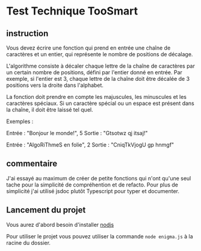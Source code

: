 # Test Technique TooSmart

## instruction 

Vous devez écrire une fonction qui prend en entrée une chaîne de caractères et un entier, qui représente le nombre de positions de décalage.

L'algorithme consiste à décaler chaque lettre de la chaîne de caractères par un certain nombre de positions, défini par l'entier donné en entrée. Par exemple, si l'entier est 3, chaque lettre de la chaîne doit être décalée de 3 positions vers la droite dans l'alphabet.

La fonction doit prendre en compte les majuscules, les minuscules et les caractères spéciaux. Si un caractère spécial ou un espace est présent dans la chaîne, il doit être laissé tel quel.

Exemples :

Entrée : "Bonjour le monde!", 5
Sortie : "Gtsotwz qj itsaj!"

Entrée : "AlgoRiThmeS en folie", 2
Sortie : "CniqTkVjogU gp hnmgf"

## commentaire

J'ai essayé au maximum de créer de petite fonctions qui n'ont qu'une seul tache pour la simplicité de compréhention et de refacto. 
Pour plus de simplicité j'ai utilisé jsdoc plutôt Typescript pour typer et documenter.
 
## Lancement du projet 

Vous aurez d'abord besoin d'installer [nodjs](https://nodejs.org/en/download)

Pour utiliser le projet vous pouvez utiliser la commande ```node enigma.js``` à la racine du dossier.
